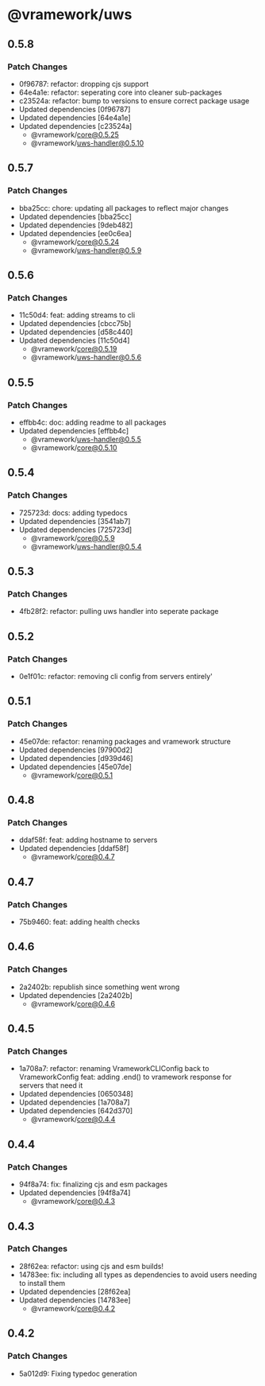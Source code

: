 # @vramework/uws

## 0.5.8

### Patch Changes

- 0f96787: refactor: dropping cjs support
- 64e4a1e: refactor: seperating core into cleaner sub-packages
- c23524a: refactor: bump to versions to ensure correct package usage
- Updated dependencies [0f96787]
- Updated dependencies [64e4a1e]
- Updated dependencies [c23524a]
  - @vramework/core@0.5.25
  - @vramework/uws-handler@0.5.10

## 0.5.7

### Patch Changes

- bba25cc: chore: updating all packages to reflect major changes
- Updated dependencies [bba25cc]
- Updated dependencies [9deb482]
- Updated dependencies [ee0c6ea]
  - @vramework/core@0.5.24
  - @vramework/uws-handler@0.5.9

## 0.5.6

### Patch Changes

- 11c50d4: feat: adding streams to cli
- Updated dependencies [cbcc75b]
- Updated dependencies [d58c440]
- Updated dependencies [11c50d4]
  - @vramework/core@0.5.19
  - @vramework/uws-handler@0.5.6

## 0.5.5

### Patch Changes

- effbb4c: doc: adding readme to all packages
- Updated dependencies [effbb4c]
  - @vramework/uws-handler@0.5.5
  - @vramework/core@0.5.10

## 0.5.4

### Patch Changes

- 725723d: docs: adding typedocs
- Updated dependencies [3541ab7]
- Updated dependencies [725723d]
  - @vramework/core@0.5.9
  - @vramework/uws-handler@0.5.4

## 0.5.3

### Patch Changes

- 4fb28f2: refactor: pulling uws handler into seperate package

## 0.5.2

### Patch Changes

- 0e1f01c: refactor: removing cli config from servers entirely'

## 0.5.1

### Patch Changes

- 45e07de: refactor: renaming packages and vramework structure
- Updated dependencies [97900d2]
- Updated dependencies [d939d46]
- Updated dependencies [45e07de]
  - @vramework/core@0.5.1

## 0.4.8

### Patch Changes

- ddaf58f: feat: adding hostname to servers
- Updated dependencies [ddaf58f]
  - @vramework/core@0.4.7

## 0.4.7

### Patch Changes

- 75b9460: feat: adding health checks

## 0.4.6

### Patch Changes

- 2a2402b: republish since something went wrong
- Updated dependencies [2a2402b]
  - @vramework/core@0.4.6

## 0.4.5

### Patch Changes

- 1a708a7: refactor: renaming VrameworkCLIConfig back to VrameworkConfig
  feat: adding .end() to vramework response for servers that need it
- Updated dependencies [0650348]
- Updated dependencies [1a708a7]
- Updated dependencies [642d370]
  - @vramework/core@0.4.4

## 0.4.4

### Patch Changes

- 94f8a74: fix: finalizing cjs and esm packages
- Updated dependencies [94f8a74]
  - @vramework/core@0.4.3

## 0.4.3

### Patch Changes

- 28f62ea: refactor: using cjs and esm builds!
- 14783ee: fix: including all types as dependencies to avoid users needing to install them
- Updated dependencies [28f62ea]
- Updated dependencies [14783ee]
  - @vramework/core@0.4.2

## 0.4.2

### Patch Changes

- 5a012d9: Fixing typedoc generation
